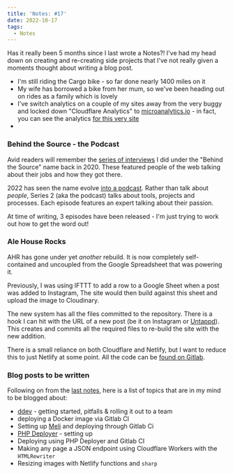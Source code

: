 ```yaml
---
title: 'Notes: #17'
date: 2022-10-17
tags:
  - Notes
---
```


Has it really been 5 months since I last wrote a Notes?! I've had my head down on creating and re-creating side projects that I've not really given a moments thought about writing a blog post.

- I'm still riding the Cargo bike - so far done nearly 1400 miles on it
- My wife has borrowed a bike from her mum, so we've been heading out on rides as a family which is lovely
- I've switch analytics on a couple of my sites away from the very buggy and locked down "Cloudflare Analytics" to [microanalytics.io](https://microanalytics.io/) - in fact, you can see the analytics [for this very site](https://microanalytics.io/mikestreety.co.uk)
-

### Behind the Source - the Podcast

Avid readers will remember the [series of interviews](https://www.behindthesource.co.uk/interviews/) I did under the "Behind the Source" name back in 2020. These featured people of the web talking about their jobs and how they got there.

2022 has seen the name evolve [into a podcast](https://www.behindthesource.co.uk/podcasts/). Rather than talk about _people_, Series 2 (aka the podcast) talks about tools, projects and processes. Each episode features an expert talking about their passion.

At time of writing, 3 episodes have been released - I'm just trying to work out how to get the word out!

### Ale House Rocks

AHR has gone under yet _another_ rebuild. It is now completely self-contained and uncoupled from the Google Spreadsheet that was powering it.

Previously, I was using IFTTT to add a row to a Google Sheet when a post was added to Instagram, The site would then build against this sheet and upload the image to Cloudinary.

The new system has all the files committed to the repository. There is a hook I can hit with the URL of a new post (be it on Instagram or [Untappd](https://untappd.com/user/mikestreety)). This creates and commits all the required files to re-build the site with the new addition.

There is a small reliance on both Cloudflare and Netlify, but I want to reduce this to just Netlify at some point. All the code can be [found on Gitlab](https://gitlab.com/mikestreety-sites/ale-house-rock).

### Blog posts to be written

Following on from the [last notes](/blog/notes-16/), here is a list of topics that are in my mind to be blogged about:

- [ddev](https://ddev.readthedocs.io/en/stable/) - getting started, pitfalls & rolling it out to a team
- deploying a Docker image via Gitlab CI
- Setting up [Meli](https://github.com/getmeli/meli) and deploying through Gitlab Ci
- [PHP Deployer](https://deployer.org/) - setting up
- Deploying using PHP Deployer and Gitlab CI
- Making any page a JSON endpoint using Cloudflare Workers with the `HTMLRewriter`
- Resizing images with Netlify functions and `sharp`

